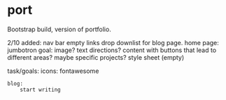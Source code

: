 # port
Bootstrap build, version of portfolio. 

2/10 
added: 
    nav bar
        empty links
        drop downlist for blog page.
    home page:
    jumbotron
        goal: image? text directions? content with buttons that lead to different areas? maybe specific projects?
    style sheet (empty)

task/goals: 
    icons: 
        fontawesome
    
    blog: 
        start writing
        
